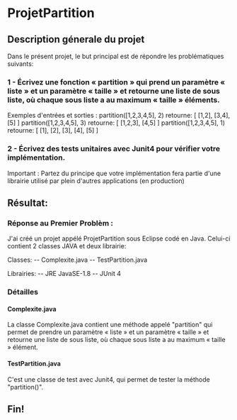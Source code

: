 # ProjetPartition

## Description génerale du projet

Dans le présent projet, le but principal est de répondre les problématiques suivants:

### 1 - Écrivez une fonction « partition » qui prend un paramètre « liste » et un paramètre « taille » et retourne une liste de sous liste, où chaque sous liste a au maximum « taille » éléments.
Exemples d'entrées et sorties :
partition([1,2,3,4,5], 2) retourne: [ [1,2], [3,4], [5] ] 
partition([1,2,3,4,5], 3) retourne: [ [1,2,3], [4,5] ] 
partition([1,2,3,4,5], 1) retourne: [ [1], [2], [3], [4], [5] ] 

### 2 - Écrivez des tests unitaires avec Junit4 pour vérifier votre implémentation.

Important : Partez du principe que votre implémentation fera partie d'une librairie utilisé par plein d'autres applications (en production)


## Résultat:

### Réponse au Premier Problèm :

J'ai créé un projet appélé ProjetPartition sous Eclipse codé en Java.
Celui-ci contient 2 classes JAVA et deux librairie:

Classes: 
-- Complexite.java
-- TestPartition.java

Librairies:
-- JRE JavaSE-1.8
-- JUnit 4

### Détailles

#### Complexite.java
La classe Complexite.java contient une méthode appelé "partition" qui permet de prendre un paramètre « liste » et un paramètre « taille » et retourne une liste de sous liste, où chaque sous liste a au maximum « taille » élément.

#### TestPartition.java

C'est une classe de test avec Junit4, qui permet de tester la méthode "partition()".


## Fin!



